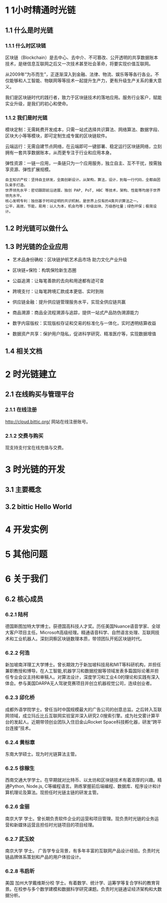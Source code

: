# 1 1小时精通时光链

## 1.1  什么是时光链

### 1.1.1 什么时区块链

区块链（Blockchain）是去中心、去中介、不可篡改、公开透明的共享数据账本技术，是继信息互联网之后又一次技术甚至社会革命，将要实现价值互联网。

从2009年“为币而生”，正逐渐深入到金融、法律、物流、娱乐等等各行各业。不仅能够和人工智能、物联网等等技术一起提升生产力，更有升级生产关系的重大意义。

我们是区块链时代的践行者，致力于区块链技术的落地应用。服务行业客户，赋能实业升级，是我们的初心和使命。

### 1.1.2  我们是时光链

模块定制：无需耗费开发成本，只需一站式选择共识算法、网络算法、数据字段、区块大小等等模块，即可定制生成专属的区块链软件。

云端运行：无需自建节点网络，在云端即可一键部署、稳定运行区块链网络，立刻拥有一套共享数据账本，从而更专注于行业和应用本身。

弹性资源：一链一应用，一条链只为一个应用服务，独立自主、互不干扰，按需独享资源、弹性扩展规模。

    自主知识产权：坚持自主研发，全面创新设计。从架构，算法，设计，到每一行代码，全都由团队亲手打造。
    世界领先水平：密切跟踪前沿进展，独创 PAP, PoT, HBC 等技术，架构、性能等均居于世界领先水平。 
    核心发明专利：独创基于时间证明的共识机制，是世界上仅有的4类共识算法之一。
    公平，高效，节能，易用：以人为本，机会均等；秒级出块、万级吞吐量；绿色环保；极简设计。


## 1.2  时光链可以做什么


## 1.3  时光链的企业应用


* 艺术品身份确权：区块链护航艺术品市场 助力文化产业升级

* 区块链+保险：构筑保险新生态圈

* 公益追溯：让每笔善款的去向和用途都有迹可查

* 跨境支付：让每笔跨境汇款成本更低、实时到账

* 供应链金融：提升供应链管理服务水平，实现全供应链共赢

* 商品溯源：商品全流程溯源与追踪，提供一站式产品防伪溯源能力

* 数字内容版权：实现版权存证和交易的标准化与一体化，实时透明结算收益

* 数据资产共享：保护用户隐私，促进科学研究、精准医疗等，实现数据增值


## 1.4  相关文档

#  2 时光链建立

## 2.1  在线购买与管理平台

### 2.1.1 在线注册

http://cloud.bittic.org/ 网站在线注册账号。

### 2.1.2 交费与购买

现支持支付宝在线充值与交费。


#  3 时光链的开发

## 3.1  主要概念

## 3.2  bittic Hello World

#  4 开发实例

#  5 其他问题

#  6 关于我们

## 6.2 核心成员

### 6.2.1  陆柯

德国斯图加特大学博士。获德国高科技人才奖。历任美国Nuance语音学家、全球大客户项目主任。Microsoft高级经理。精通语音科学、自然语言处理、互联网技术和工业机器人。深刻洞察区块链数理本质，带领团队开拓区块链时代。

### 6.2.2 何浩

新加坡南洋理工大学博士。曾长期效力于新加坡科技局和MIT等科研机构，并担任兼职教授和博导。在人工智能,机器学习和数据挖掘等领域发表多篇国际论著并担任专业会议主持和审稿人。对算法设计，深度学习和工业4.0的理论和实践有深入体会。参与美国DARPA无人驾驶竞赛项目并创立机器视觉公司，连续创业者。

### 6.2.3  邱化桥

成都外语学院学士。曾任当时中国规模最大的广告公司的创意总监。之后转入互联网领域，成立玛丘比丘互联网实验室并深入研究2.0搜索引擎。成为社交雾计算平台的发起人。近期带领创业团队入住旧金山Rocket Space科技孵化器，研发“跨平台连接”技术。

### 6.2.4 黄标章

东南大学硕士。现为时光链算法主管。

### 6.2.5 徐稼生

西南交通大学学士。在早期就对比特币、以太坊和区块链技术有着浓厚的兴趣。精通Python, Node.js, C等编程语言。熟练掌握前后端编程、数据库、程序设计和计算机理论及算法。现担任时光链主链的研发主管。

### 6.2.6 金丽

南京大学 学士。曾长期负责软件企业的运营和项目管理。现负责时光链的业务运营和新媒体运营且担任时光链项目的项目经理。

### 6.2.7 武玉姣

南京大学 学士。 广告学专业背景，有多年丰富的互联网产品设计经验。负责时光链品牌体系策划和产品的用户体验设计。

### 6.2.8 韦启昕

美国 加州大学戴维斯分校 学士。有着数学、统计学、运筹学等复合学科的教育背景。在校参与多个数学建模和数据科学研究课题。负责时光链通证经济架构和大数据分析。
